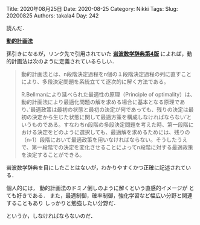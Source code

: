 ﻿Title: 2020年08月25日
Date: 2020-08-25
Category: Nikki
Tags: 
Slug: 20200825
Authors: takala4
Day: 242



読んだ．

**[動的計画法](http://mathopt.sakura.ne.jp/dp.html)**


孫引きになるが，リンク先で引用されていた **[岩波数学辞典第4版](https://amzn.to/31pbcxa)**
によれば，動的計画法は次のように定義されているらしい．


>動的計画法とは、n段階決定過程をn個の１段階決定過程の列に直すことにより、多段決定問題を系統立てて逐次的に解く方法である。
>
>R.Bellmanにより延べられた最適性の原理（Principle of optimality）は、動的計画法により最適化問題の解を求める場合に基本となる原理であり、’最適政策は最初の状態と最初の決定が何であっても、残りの決定は最初の決定から生じた状態に関して最適方策を構成しなければならない’というものである。すなわちn段階の多段決定問題を考えた時、第一段階における決定をどのように選択しても、最適解を求めるためには、残りの（n-1）段階において最適政策を用いなければならない。そうしたうえで、第一段階での決定を変化させることによってn段階に対する最適政策を決定することができる。


岩波数学辞典を目にしたことはないが，わかりやすくかつ正確に記述されている．


個人的には，
動的計画法のドミノ倒しのように解くという直感的イメージが
とても好きである．
また，最適制御，確率制御，強化学習など幅広い分野と関連することもあり
しっかりと勉強したい分野だ．


というか，しなければならないのだ．